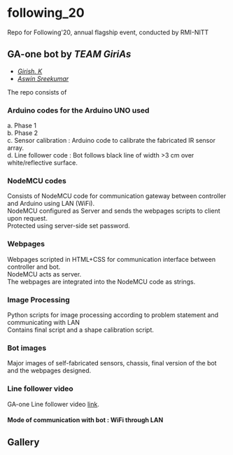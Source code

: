 # following_20
Repo for Following'20, annual flagship event, conducted by RMI-NITT

## GA-one bot by *TEAM GiriAs*

- [*Girish. K*](https://github.com/girish-2001)
- [*Aswin Sreekumar*](https://github.com/aswin-sreekumar)

The repo consists of

### Arduino codes for the Arduino UNO used
  a. Phase 1<br />
  b. Phase 2<br />
  c. Sensor calibration : Arduino code to calibrate the fabricated IR sensor array. <br />
  d. Line follower code : Bot follows black line of width >3 cm over white/reflective surface.<br />
    
### NodeMCU codes
   Consists of NodeMCU code for communication gateway between controller and Arduino using LAN (WiFi).<br />
   NodeMCU configured as Server and sends the webpages scripts to client upon request.<br />
   Protected using server-side set password.<br />

### Webpages
   Webpages scripted in HTML+CSS for communication interface between controller and bot.<br />
   NodeMCU acts as server.<br />
   The webpages are integrated into the NodeMCU code as strings.<br />

### Image Processing
   Python scripts for image processing according to problem statement and communicating with LAN<br />
   Contains final script and a shape calibration script.<br />

### Bot images
   Major images of self-fabricated sensors, chassis, final version of the bot and the webpages designed.<br />

### Line follower video
   GA-one Line follower video [link](https://drive.google.com/file/d/158Cxl4eY8iHhrx6XS4xw1NNQDg3edp1A/view?usp=sharing/).<br />
   
#### Mode of communication with bot : WiFi through LAN

## Gallery
